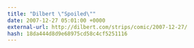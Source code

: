 ```yaml
---
title: "Dilbert \"Spoiled\""
date: 2007-12-27 05:01:00 +0000
external-url: http://dilbert.com/strips/comic/2007-12-27/
hash: 18da444d8d9e68975cd58c4cf5251116
---
```



